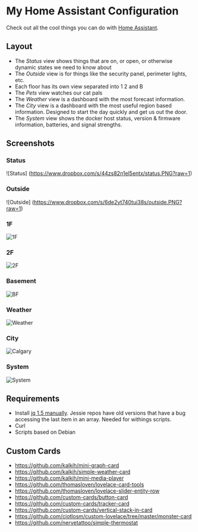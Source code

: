 # My Home Assistant Configuration
Check out all the cool things you can do with [Home Assistant](https://home-assistant.io/).

## Layout
- The *Status* view shows things that are on, or open, or otherwise dynamic states we need to know about
- The *Outside* view is for things like the security panel, perimeter lights, etc.
- Each floor has its own view separated into 1 2 and B
- The *Pets* view watches our cat pals
- The *Weather* view is a dashboard with the most forecast information.
- The *City* view is a dashboard with the most useful region based information. Designed to start the day quickly and get us out the door.
- The *System* view shows the docker host status, version & firmware information, batteries, and signal strengths.

## Screenshots
### Status
![Status] (https://www.dropbox.com/s/44zs82n1el5entx/status.PNG?raw=1)
### Outside
![Outside] (https://www.dropbox.com/s/6de2yt740tui38s/outside.PNG?raw=1)
### 1F
![1F](https://www.dropbox.com/s/1qrztdywv4vlit2/1f.png?raw=1)
### 2F
![2F](https://www.dropbox.com/s/ablt91smnny837p/2f.PNG?raw=1)
### Basement
![BF](https://www.dropbox.com/s/yxtuqwuzb8ofd6n/bf.PNG?raw=1)
### Weather
![Weather](https://www.dropbox.com/s/y0ywfv9fs6z5m6j/weather.PNG?raw=1)
### City
![Calgary](https://www.dropbox.com/s/ng2ejh96jn8g52k/calgary.PNG?raw=1)
### System
![System](https://www.dropbox.com/s/tmg8tpoowa1brls/system.PNG?raw=1)

## Requirements
- Install [jq 1.5 manually](https://stedolan.github.io/jq/download/). Jessie repos have old versions that have a bug accessing the last item in an array. Needed for withings scripts.
- Curl
- Scripts based on Debian

## Custom Cards
- https://github.com/kalkih/mini-graph-card
- https://github.com/kalkih/simple-weather-card
- https://github.com/kalkih/mini-media-player
- https://github.com/thomasloven/lovelace-card-tools
- https://github.com/thomasloven/lovelace-slider-entity-row
- https://github.com/custom-cards/button-card
- https://github.com/custom-cards/tracker-card
- https://github.com/custom-cards/vertical-stack-in-card
- https://github.com/ciotlosm/custom-lovelace/tree/master/monster-card
- https://github.com/nervetattoo/simple-thermostat